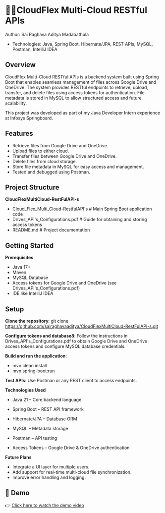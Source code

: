 # 🧑‍💻CloudFlex Multi-Cloud RESTful APIs
Author: Sai Raghava Aditya Madabathula
- Technologies: Java, Spring Boot, Hibernate/JPA, REST APIs, MySQL, Postman, IntelliJ IDEA

## Overview

CloudFlex Multi-Cloud RESTful APIs is a backend system built using Spring Boot that enables seamless management of files across Google Drive and OneDrive. The system provides RESTful endpoints to retrieve, upload, transfer, and delete files using access tokens for authentication. File metadata is stored in MySQL to allow structured access and future scalability.

This project was developed as part of my Java Developer Intern experience at Infosys Springboard.



## Features

- Retrieve files from Google Drive and OneDrive.
- Upload files to either cloud.
- Transfer files between Google Drive and OneDrive.
- Delete files from cloud storage.
- Store file metadata in MySQL for easy access and management.
- Tested and debugged using Postman.

## Project Structure

**CloudFlexMultiCloud-RestFulAPI-s**
- Cloud_Flex_Multi_Cloud-RestfulAPI's   # Main Spring Boot application code
- Drives_API's_Configurations.pdf       # Guide for obtaining and storing access tokens
- README.md                             # Project documentation

## Getting Started

**Prerequisites**
- Java 17+
- Maven
- MySQL Database
- Access tokens for Google Drive and OneDrive (see Drives_API's_Configurations.pdf)
- IDE like IntelliJ IDEA

## Setup

**Clone the repository**:
git clone https://github.com/sairaghavaaditya/CloudFlexMultiCloud-RestFulAPI-s.git


**Configure tokens and database8**:
Follow the instructions in Drives_API's_Configurations.pdf to obtain Google Drive and OneDrive access tokens and configure MySQL database credentials.

**Build and run the application**:

- mvn clean install
- mvn spring-boot:run


**Test APIs**:
Use Postman or any REST client to access endpoints.

**Technologies Used**

- Java 21 – Core backend language
- Spring Boot – REST API framework
- Hibernate/JPA – Database ORM
- MySQL – Metadata storage
- Postman – API testing

- Access Tokens – Google Drive & OneDrive authentication

**Future Plans**

- Integrate a UI layer for multiple users.
- Add support for real-time multi-cloud file synchronization.
- Improve error handling and logging.

## 🎥 Demo  


👉 [Click here to watch the demo video](https://drive.google.com/file/d/1B6HumTGgcbWf4KkUGxVVjhPNobk3hj3X/view?usp=drive_link)  

